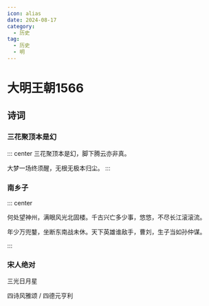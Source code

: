 ```yaml
---
icon: alias
date: 2024-08-17
category:
  - 历史
tag:
  - 历史
  - 明
---
```


# 大明王朝1566

<!-- more -->    


## 诗词

### 三花聚顶本是幻
 
::: center
三花聚顶本是幻，脚下腾云亦非真。

大梦一场终须醒，无根无极本归尘。
:::

### 南乡子

::: center

何处望神州，满眼风光北固楼。千古兴亡多少事，悠悠，不尽长江滚滚流。

年少万兜鍪，坐断东南战未休。天下英雄谁敌手，曹刘，生子当如孙仲谋。

:::


### 宋人绝对

三光日月星

四诗风雅颂 / 四德元亨利